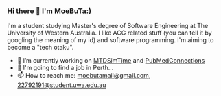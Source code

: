 ### Hi there 👋 I'm MoeBuTa:) 


I'm a student studying Master's degree of Software Engineering at The University of Western Australia. I like ACG related stuff (you can tell it by googling the meaning of my id) and software programming. I'm aiming to become a "tech otaku".


- 🔭 I’m currently working on [MTDSimTime](https://github.com/MoeBuTa/MTDSimTime) and [PubMedConnections](https://github.com/PubMedConnections)
- 🤔 I'm going to find a job in Perth...
- 📫 How to reach me: moebutamail@gmail.com, 22792191@student.uwa.edu.au

